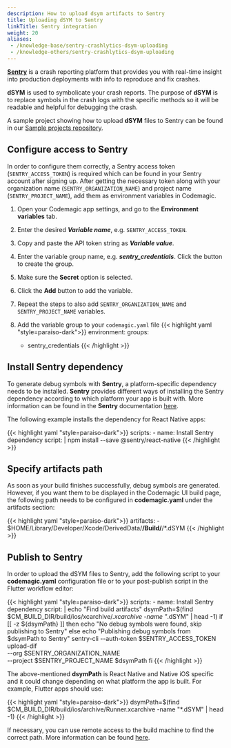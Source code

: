 ```yaml
---
description: How to upload dsym artifacts to Sentry
title: Uploading dSYM to Sentry
linkTitle: Sentry integration
weight: 20
aliases:
 - /knowledge-base/sentry-crashlytics-dsym-uploading
 - /knowledge-others/sentry-crashlytics-dsym-uploading
---
```


[**Sentry**](https://sentry.io/from/crashlytics/) is a crash reporting platform that provides you with real-time insight into production deployments with info to reproduce and fix crashes.

**dSYM** is used to symbolicate your crash reports. The purpose of **dSYM** is to replace symbols in the crash logs with the specific methods so it will be readable and helpful for debugging the crash.

A sample project showing how to upload **dSYM** files to Sentry can be found in our [Sample projects repository](https://github.com/codemagic-ci-cd/codemagic-sample-projects/tree/main/integrations/sentry_integration_demo_project).


## Configure access to Sentry

In order to configure them correctly, a Sentry access token (`SENTRY_ACCESS_TOKEN`) is required which can be found in your Sentry account after signing up. After getting the necessary token along with your organization name (`SENTRY_ORGANIZATION_NAME`) and project name (`SENTRY_PROJECT_NAME`), add them as environment variables in Codemagic.

1. Open your Codemagic app settings, and go to the **Environment variables** tab.
2. Enter the desired **_Variable name_**, e.g. `SENTRY_ACCESS_TOKEN`.
3. Copy and paste the API token string as **_Variable value_**.
4. Enter the variable group name, e.g. **_sentry_credentials_**. Click the button to create the group.
5. Make sure the **Secret** option is selected.
6. Click the **Add** button to add the variable.
7. Repeat the steps to also add `SENTRY_ORGANIZATION_NAME` and `SENTRY_PROJECT_NAME` variables.

8. Add the variable group to your `codemagic.yaml` file
{{< highlight yaml "style=paraiso-dark">}}
  environment:
    groups:
      - sentry_credentials
{{< /highlight >}}


## Install Sentry dependency

To generate debug symbols with **Sentry**, a platform-specific dependency needs to be installed. **Sentry** provides different ways of installing the Sentry dependency according to which platform your app is built with. More information can be found in the **Sentry** documentation [here](https://docs.sentry.io/).

The following example installs the dependency for React Native apps:

{{< highlight yaml "style=paraiso-dark">}}
  scripts:
    - name: Install Sentry dependency
      script: | 
        npm install --save @sentry/react-native
{{< /highlight >}}


## Specify artifacts path

As soon as your build finishes successfully, debug symbols are generated. However, if you want them to be displayed in the Codemagic UI build page, the following path needs to be configured in **codemagic.yaml** under the artifacts section:

{{< highlight yaml "style=paraiso-dark">}}
  artifacts:
    - $HOME/Library/Developer/Xcode/DerivedData/**/Build/**/*.dSYM
{{< /highlight >}}


## Publish to Sentry

In order to upload the dSYM files to Sentry, add the following script to your **codemagic.yaml** configuration file or to your post-publish script in the Flutter workflow editor: 

{{< highlight yaml "style=paraiso-dark">}}
  scripts:
    - name: Install Sentry dependency
      script: | 
        echo "Find build artifacts"
        dsymPath=$(find $CM_BUILD_DIR/build/ios/xcarchive/*.xcarchive -name "*.dSYM" | head -1)
        if [[ -z ${dsymPath} ]]
          then
            echo "No debug symbols were found, skip publishing to Sentry"
          else
            echo "Publishing debug symbols from $dsymPath to Sentry"
            sentry-cli --auth-token $SENTRY_ACCESS_TOKEN upload-dif \
              --org $SENTRY_ORGANIZATION_NAME \
              --project $SENTRY_PROJECT_NAME $dsymPath
        fi
{{< /highlight >}}

 
The above-mentioned **dsymPath** is React Native and Native iOS specific and it could change depending on what platform the app is built. For example, Flutter apps should use:

{{< highlight yaml "style=paraiso-dark">}}
dsymPath=$(find $CM_BUILD_DIR/build/ios/archive/Runner.xcarchive -name "*.dSYM" | head -1)
{{< /highlight >}}

If necessary, you can use remote access to the build machine to find the correct path. More information can be found [here](https://docs.codemagic.io/troubleshooting/accessing-builder-machine-via-ssh/).

